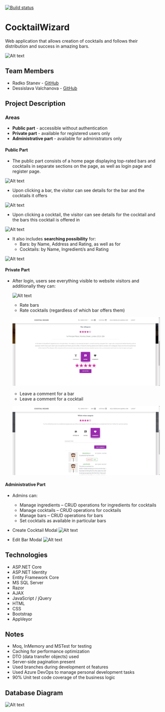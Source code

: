 [![Build status](https://ci.appveyor.com/api/projects/status/n5m3rut1wsx5j1xx?svg=true)](https://ci.appveyor.com/project/RadkoStanev/cocktailwizard)
# CocktailWizard
Web application that allows creation of cocktails and follows their distribution and success in amazing bars.

![Alt text](https://github.com/radkostanev/CocktailWizard/blob/master/Images/HomeScreen.jpg)

## Team Members
* Radko Stanev - [GitHub](https://github.com/radkostanev)
* Dessislava Valchanova - [GitHub](https://github.com/dessislavav)

## Project Description
### Areas
* **Public part** -  accessible without authentication
* **Private part** - available for registered users only
* **Administrative part** - available for administrators only

#### Public Part
* The public part consists of a home page displaying top-rated bars and cocktails in separate sections on the page, as well as login page and register page.

![Alt text](https://github.com/radkostanev/CocktailWizard/blob/master/Images/HomeScreen_2.jpg)
* Upon clicking a bar, the visitor can see details for the bar and the cocktails it offers

![Alt text](https://github.com/radkostanev/CocktailWizard/blob/master/Images/BarView.jpg)
* Upon clicking a cocktail, the visitor can see details for the cocktail and the bars this cocktail is offered in

![Alt text](https://github.com/radkostanev/CocktailWizard/blob/master/Images/CocktailDetails.jpg)
* It also includes **searching possibility** for: 
     * Bars: by Name, Address and Rating, as well as for 
     * Cocktails: by Name, Ingredient/s and Rating
     
![Alt text](https://github.com/radkostanev/CocktailWizard/blob/master/Images/Search.jpg)

#### Private Part

* After login, users see everything visible to website visitors and additionally they can:
    
     ![Alt text](https://github.com/radkostanev/CocktailWizard/blob/master/Images/LoginView.jpg)
     
     * Rate bars
     * Rate cocktails (regardless of which bar offers them)
     
     ![Alt text](addRating.jpg)
     
     * Leave a comment for a bar
     * Leave a comment for a cocktail
     
     ![Alt text](addComment.jpg)
     

#### Administrative Part
* Admins can:
     * Manage ingredients – CRUD operations for ingredients for cocktails
     * Manage cocktails – CRUD operations for cocktails
     * Manage bars – CRUD operations for bars
     * Set cocktails as available in particular bars 
     
* Create Cocktail Modal
![Alt text](https://github.com/radkostanev/CocktailWizard/blob/master/Images/CreateModal.jpg)

* Edit Bar Modal
![Alt text](https://github.com/radkostanev/CocktailWizard/blob/master/Images/EditModal.jpg)

## Technologies
* ASP.NET Core
* ASP.NET Identity
* Entity Framework Core
* MS SQL Server
* Razor
* AJAX
* JavaScript / jQuery
* HTML
* CSS
* Bootstrap
* AppVeyor

## Notes
* Moq, InMemory and MSTest for testing
* Caching for performance optimization
* DTO (data transfer objects) used
* Server-side pagination present
* Used branches during development ot features
* Used Azure DevOps to manage personal development tasks
* 90% Unit test code coverage of the business logic

## Database Diagram
![Alt text](https://github.com/radkostanev/CocktailWizard/blob/master/Images/DatabaseDiagram.png)
